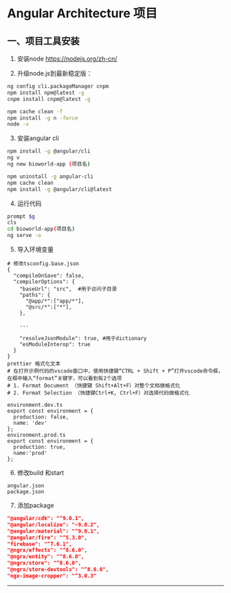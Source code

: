 # Angular Architecture 项目



## 一、项目工具安装

1.  安装node https://nodejs.org/zh-cn/

2. 升级node.js到最新稳定版：

```bash
ng config cli.packageManager cnpm
npm install npm@latest -g
cnpm install cnpm@latest -g

npm cache clean -f
npm install -g n -force
node -v
```
3. 安装angular cli
```bash
npm install -g @angular/cli
ng v
ng new bioworld-app (项目名)

npm uninstall -g angular-cli
npm cache clean
npm install -g @angular/cli@latest
```
4. 运行代码
```bash
prompt $g
cls
cd bioworld-app(项目名)
ng serve -o
```
5. 导入环境变量
~~~shell
# 修改tsconfig.base.json
{
  "compileOnSave": false,
  "compilerOptions": {
    "baseUrl": "src",  #用于访问子目录
    "paths": {
      "@app/*":["app/*"],
      "@src/*":["*"],
    },
    
    ...
    
    "resolveJsonModule": true, #用于dictionary
    "esModuleInterop": true
  }
}
prettier 格式化文本 
# 在打开示例代码的vscode窗口中，使用快捷键“CTRL + Shift + P”打开vscode命令框，在框中输入“format”关键字，可以看到有2个选项 
# 1. Format Document （快捷键 Shift+Alt+F）对整个文档做格式化
# 2. Format Selection （快捷键Ctrl+K, Ctrl+F）对选择代码做格式化

environment.dev.ts
export const environment = {
  production: false,
  name: 'dev'
};
environment.prod.ts
export const environment = {
  production: true,
  name:'prod'
};
~~~
6. 修改build 和start

```shell
angular.json
package.json
```
7. 添加package

```json
"@angular/cdk": "^9.0.1",
"@angular/localize": "~9.0.2",
"@angular/material": "^9.0.1",
"@angular/fire": "^5.3.0",
"firebase": "^7.6.1",
"@ngrx/effects": "^8.6.0",
"@ngrx/entity": "^8.6.0",
"@ngrx/store": "^8.6.0",
"@ngrx/store-devtools": "^8.6.0",
"ngx-image-cropper": "^3.0.3"
```
-----




